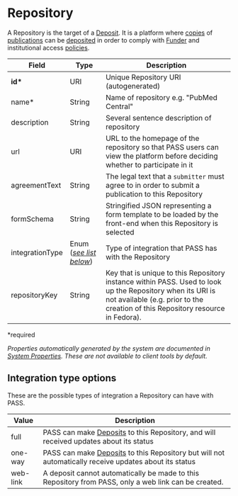 # Repository

A Repository is the target of a [Deposit](Deposit.md). It is a platform where [copies](RepositoryCopy.md) of [publications](Publication.md) can be [deposited](Deposit.md) in order to comply with [Funder](Funder.md) and institutional access [policies](Policy.md).

| Field  		| Type  		| Description |
| ------------- | ------------- | ------------- |
| __id*__ | URI | Unique Repository URI (autogenerated) |
| name* | String | Name of repository e.g. "PubMed Central" |
| description | String | Several sentence description of repository |
| url | URI | URL to the homepage of the repository so that PASS users can view the platform before deciding whether to participate in it |
| agreementText | String | The legal text that a `submitter` must agree to in order to submit a publication to this Repository |
| formSchema | String | Stringified JSON representing a form template to be loaded by the front-end when this Repository is selected |
| integrationType | Enum ([_see list below_](#integration-type-options)) | Type of integration that PASS has with the Repository |
|repositoryKey | String | Key that is unique to this Repository instance within PASS.  Used to look up the Repository when its URI is not available (e.g. prior to the creation of this Repository resource in Fedora). |

*required 

*Properties automatically generated by the system are documented in [System Properties](SystemProperties.md). These are not available to client tools by default.*

## Integration type options

These are the possible types of integration a Repository can have with PASS.

| Value  		  | Description |
| --------------- | ------------- |
| full | PASS can make [Deposits](Deposit.md) to this Repository, and will received updates about its status |
| one-way | PASS can make [Deposits](Deposit.md) to this Repository but will not automatically receive updates about its status |
| web-link | A deposit cannot automatically be made to this Repository from PASS, only a web link can be created. |
